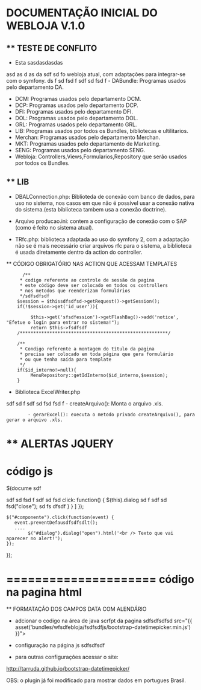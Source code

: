 DOCUMENTAÇÃO INICIAL DO WEBLOJA V.1.0
===============================

** TESTE DE CONFLITO
--------------
  - Esta sasdasdasdas

asd
as
d
as
da
sdf
sd
fo webloja atual, com adaptações para integrar-se com o symfony.
ds
f
sd
fsd
f
sdf
sd
fsd
f - DABundle: Programas usados pelo departamento DA.
  - DCM: Programas usados pelo departamento DCM.
  - DCP: Programas usados pelo departamento DCP.
  - DFI: Programas usados pelo departamento DFI.
  - DOL: Programas usados pelo departamento DOL.
  - GRL: Programas usados pelo departamento GRL.
  - LIB: Programas usados por todos os Bundles, bibliotecas e ultilitarios.
  - Merchan: Programas usados pelo departamento Merchan.
  - MKT: Programas usados pelo departamento de Marketing.
  - SENG: Programas usados pelo departamento SENG.
  - Webloja: Controllers,Views,Formularios,Repository que serão usados por todos os Bundles.

** LIB
------
  - DBALConnection.php: Biblioteda de conexão com banco de dados, para uso no sistema, nos casos em que não é possível usar a conexão nativa do sistema.(esta biblioteca tambem usa a conexão doctrine).

  - Arquivo producao.ini: contem a configuração de conexão com o SAP (como é feito no sistema atual).

  - TRfc.php: biblioteca adaptada ao uso do symfony 2, com a adaptação não se é mais necessário criar arquivos rfc para o sistema, a biblioteca é usada diretamente dentro da action do controller.

** CÓDIGO OBRIGATÓRIO NAS ACTION QUE ACESSAM TEMPLATES

          /**
         * codigo referente ao controle de sessão da pagina
         * este código deve ser colocado em todos os controllers
         * nos metodos que reenderizam formulários
         */sdfsdfsdf
        $session = $thissdfsdfsd->getRequest()->getSession();
        if(!$session->get('id_user')){
            
             $this->get('sfsdfession')->getFlashBag()->add('notice', "Efetue o login para entrar no sistema!");
             return $this->fsdfsdf
        /*******************************************************/
        
        /**
         * Condigo referente a montagem do título da pagina
         * precisa ser colocado em toda página que gera formulário
         * ou que tenha saída para template
         */
        if($id_interno!=null){
             MenuRepository::getIdInterno($id_interno,$session);
        }
   - Biblioteca ExcelWriter.php
     
sdf
sd
f
sdf
sd
fsd
fsd
f
            - createArquivo(): Monta o arquivo .xls.

            - gerarExcel(): executa o metodo privado createArquivo(), para gerar o arquivo .xls.
            

** ALERTAS JQUERY
==========
código js
==========
$(docume
sdf

sdf
sd
fsd
f
sdf
sd
fsd
                click: function() {
                    $(this).dialog
sd
f
sdf
sd
fsd("close");
sd
fs
dfsdf
                }
            }
        ]
    });

    $("#componente").click(function(event) {
       event.preventDefausdfsdfsdlt();
       ....
            $("#dialog").dialog("open").html('<br /> Texto que vai aparecer no alert!');        
    });

});

=====================
código na pagina html
=====================
 <div id="dialog" title="Erro"></div>

** FORMATAÇÃO DOS CAMPOS DATA COM ALENDÁRIO

 - adcionar o codigo na área de java scrfpt da pagina
sdfsdfsdfsd src="{{ asset('bundles/wfsdfebloja/fsdfsdfjs/bootstrap-datetimepicker.min.js') }}"></script>

 - configuração na página js
sdfsdfsdf

 - para outras configurações acessar o site: 
 
 http://tarruda.github.io/bootstrap-datetimepicker/
 
 OBS: o plugin já foi modificado para mostrar dados em portugues Brasil.